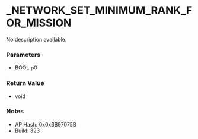 # _NETWORK_SET_MINIMUM_RANK_FOR_MISSION

No description available.

### Parameters
* BOOL p0

### Return Value
* void

### Notes
* AP Hash: 0x0x6B97075B
* Build: 323

